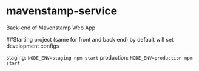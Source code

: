 # mavenstamp-service
Back-end of Mavenstamp Web App


##Starting project (same for front and back end)
by default will set development configs


staging:
`NODE_ENV=staging npm start`
production: 
`NODE_ENV=production npm start`